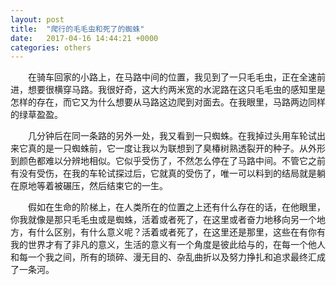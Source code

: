 ```yaml
---
layout: post
title:  "爬行的毛毛虫和死了的蜘蛛"
date:   2017-04-16 14:44:21 +0000
categories: others
---
```

&emsp;&emsp;在骑车回家的小路上，在马路中间的位置，我见到了一只毛毛虫，正在全速前进，想要很横穿马路。我很好奇，这大约两米宽的水泥路在这只毛毛虫的感知里是怎样的存在，而它又为什么想要从马路这边爬到对面去。在我眼里，马路两边同样的绿草盈盈。

&emsp;&emsp;几分钟后在同一条路的另外一处，我又看到一只蜘蛛。在我掉过头用车轮试出来它真的是一只蜘蛛前，它一度让我以为联想到了臭椿树熟透裂开的种子。从外形到颜色都难以分辨地相似。它似乎受伤了，不然怎么停在了马路中间。不管它之前有没有受伤，在我的车轮试探过后，它就真的受伤了，唯一可以料到的结局就是躺在原地等着被碾压，然后结束它的一生。

&emsp;&emsp;假如在生命的阶梯上，在人类所在的位置之上还有什么存在的话，在他眼里，你我就像是那只毛毛虫或是蜘蛛，活着或者死了，在这里或者奋力地移向另一个地方，有什么区别，有什么意义呢？活着或者死了，在这里还是那里，这些在有你有我的世界才有了非凡的意义，生活的意义有一个角度是彼此给与的，在每一个他人和每一个我之间，所有的琐碎、漫无目的、杂乱曲折以及努力挣扎和追求最终汇成了一条河。